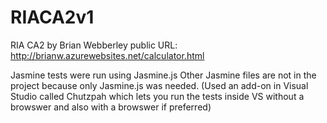 RIACA2v1
========

RIA CA2 by Brian Webberley 
public URL:
http://brianw.azurewebsites.net/calculator.html

Jasmine tests were run using Jasmine.js
Other Jasmine files are not in the project because only Jasmine.js was needed.
(Used an add-on in Visual Studio called Chutzpah which lets you run the tests inside VS without a browswer and also 
with a browswer if preferred)
